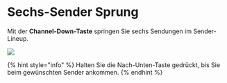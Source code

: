 # Sechs-Sender Sprung

Mit der **Channel-Down-Taste** springen Sie sechs Sendungen im Sender-Lineup.

![](https://manula.r.sizr.io/large/user/16317/img/tv-replay-guide-4.png)

{% hint style="info" %}
Halten Sie die Nach-Unten-Taste gedrückt, bis Sie beim gewünschten Sender ankommen.
{% endhint %}

